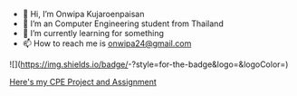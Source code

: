 - 👋 Hi, I’m Onwipa Kujaroenpaisan
- 👀 I’m an Computer Engineering student from Thailand
- 🌱 I’m currently learning for something
- 📫 How to reach me is onwipa24@gmail.com

![<Badge Name>](https://img.shields.io/badge/<Badge Text>-<Background Color>?style=for-the-badge&logo=<Icon Name>&logoColor=<Logo Color>)

[Here's my CPE Project and Assignment](https://github.com/onwk/cpe-kmutt.git)
